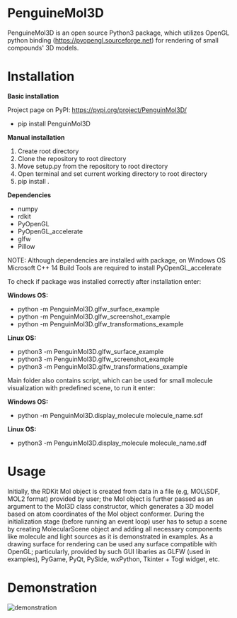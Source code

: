 # PenguineMol3D

PenguineMol3D is an open source Python3 package, which utilizes OpenGL python binding (https://pyopengl.sourceforge.net) for rendering of small compounds' 3D models. 
# Installation

**Basic installation**

Project page on PyPI: https://pypi.org/project/PenguinMol3D/
* pip install PenguinMol3D

**Manual installation**
1. Create root directory
2. Clone the repository to root directory
3. Move setup.py from the repository to root directory
4. Open terminal and set current working directory to root directory
5. pip install .
   
**Dependencies**

* numpy
* rdkit
* PyOpenGL
* PyOpenGL_accelerate
* glfw
* Pillow

NOTE: Although dependencies are installed with package, on Windows OS Microsoft C++ 14 Build Tools are required to install PyOpenGL_accelerate

To check if package was installed correctly after installation enter:

**Windows OS:**

* python -m PenguinMol3D.glfw_surface_example
* python -m PenguinMol3D.glfw_screenshot_example
* python -m PenguinMol3D.glfw_transformations_example

**Linux OS:**

* python3 -m PenguinMol3D.glfw_surface_example
* python3 -m PenguinMol3D.glfw_screenshot_example
* python3 -m PenguinMol3D.glfw_transformations_example

Main folder also contains script, which can be used for small molecule visualization with predefined scene, to run it enter:

**Windows OS:**

* python -m PenguinMol3D.display_molecule molecule_name.sdf

**Linux OS:**

* python3 -m PenguinMol3D.display_molecule molecule_name.sdf

# Usage

Initially, the RDKit Mol object is created from data in a file (e.g, MOL\SDF, MOL2 format) provided by user; the Mol object is further passed as an argument to the Mol3D class constructor, which generates a 3D model based on atom coordinates of the Mol object conformer. During the initialization stage (before running an event loop) user has to setup a scene by creating MolecularScene object and adding all necessary components like molecule and light sources as it is demonstrated in examples. As a drawing surface for rendering can be used any surface compatible with OpenGL; particularly, provided by such GUI libaries as GLFW (used in examples), PyGame, PyQt, PySide, wxPython, Tkinter + Togl widget, etc.

# Demonstration

![demonstration](https://github.com/YevhenKustovskiy/penguine-mol-3d/assets/136888021/2800b85c-95e7-4fff-98e3-297178e0ba1d)

